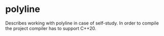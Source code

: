 # polyline
Describes working with polyline in case of self-study. In order to compile the project compiler has to support C++20.
